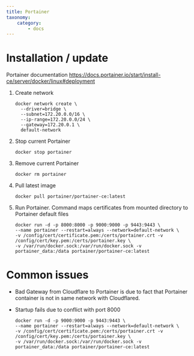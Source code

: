 ```yaml
---
title: Portainer
taxonomy:
    category:
        - docs
---
```


# Installation / update
Portainer documentation https://docs.portainer.io/start/install-ce/server/docker/linux#deployment

1. Create network

       docker network create \
         --driver=bridge \
         --subnet=172.20.0.0/16 \
         --ip-range=172.20.0.0/24 \
         --gateway=172.20.0.1 \
         default-network

2. Stop current Portainer

       docker stop portainer

3. Remove current Portainer 

       docker rm portainer

4. Pull latest image

       docker pull portainer/portainer-ce:latest

5. Run Portainer. Command maps certificates from mounted directory to Portainer default files

       docker run -d -p 8000:8000 -p 9000:9000 -p 9443:9443 \
       --name portainer --restart=always --network=default-network \
       -v /config/cert/certificate.pem:/certs/portainer.crt -v /config/cert/key.pem:/certs/portainer.key \
       -v /var/run/docker.sock:/var/run/docker.sock -v portainer_data:/data portainer/portainer-ce:latest

# Common issues

* Bad Gateway from Cloudflare to Portainer is due to fact that Portainer container is not in same network with Cloudflared.

* Startup fails due to conflict with port 8000

      docker run -d -p 9000:9000 -p 9443:9443 \
      --name portainer --restart=always --network=default-network \
      -v /config/cert/certificate.pem:/certs/portainer.crt -v /config/cert/key.pem:/certs/portainer.key \
      -v /var/run/docker.sock:/var/run/docker.sock -v portainer_data:/data portainer/portainer-ce:latest